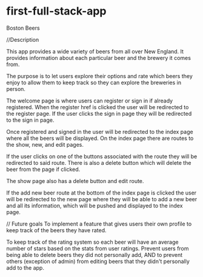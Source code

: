 # first-full-stack-app
Boston Beers

//Description

This app provides a wide variety of beers from all over New England. It provides information about each particular beer and the brewery it comes from.

The purpose is to let users explore their options and rate which beers they enjoy to allow them to keep track so they can explore the breweries in person.

The welcome page is where users can register or sign in if already registered. When the register href is clicked the user will be redirected to the register page. If the user clicks the sign in page they will be redirected to the sign in page.

Once registered and signed in the user will be redirected to the index page where all the beers will be displayed. On the index page there are routes to the show, new, and edit pages.

If the user clicks on one of the buttons associated with the route they will be redirected to said route. There is also a delete button which will delete the beer from the page if clicked.

The show page also has a delete button and edit route.

If the add new beer route at the bottom of the index page is clicked the user will be redirected to the new page where they will be able to add a new beer and all its information, which will be pushed and displayed to the index page.


// Future goals
To implement a feature that gives users their own profile to keep track of the beers they have rated.

To keep track of the rating system so each beer will have an average number of stars based on the stats from user ratings.
Prevent users from being able to delete beers they did not personally add, AND to prevent others (exception of admin) from editing beers that they didn't personally add to the app.

